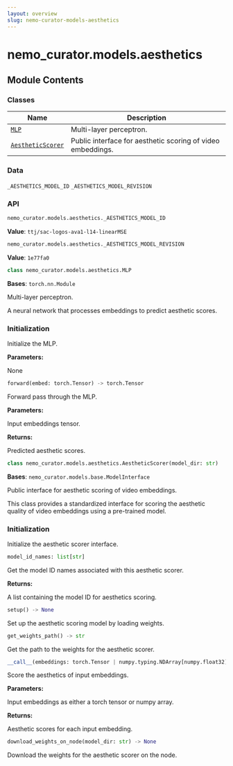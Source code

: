 ```yaml
---
layout: overview
slug: nemo-curator-models-aesthetics
---
```


# nemo_curator.models.aesthetics



## Module Contents

### Classes

| Name | Description |
|------|-------------|
| [`MLP`](#nemo_curatormodelsaestheticsmlp) | Multi-layer perceptron. |
| [`AestheticScorer`](#nemo_curatormodelsaestheticsaestheticscorer) | Public interface for aesthetic scoring of video embeddings. |

### Data

`_AESTHETICS_MODEL_ID`
`_AESTHETICS_MODEL_REVISION`

### API

```python
nemo_curator.models.aesthetics._AESTHETICS_MODEL_ID
```

**Value**: `ttj/sac-logos-ava1-l14-linearMSE`


```python
nemo_curator.models.aesthetics._AESTHETICS_MODEL_REVISION
```

**Value**: `1e77fa0`


```python
class nemo_curator.models.aesthetics.MLP
```

**Bases**: `torch.nn.Module`

Multi-layer perceptron.

A neural network that processes embeddings to predict aesthetic scores.

### Initialization

Initialize the MLP.

**Parameters:**

  None


```python
forward(embed: torch.Tensor) -> torch.Tensor
```

Forward pass through the MLP.

**Parameters:**

<ParamField path="embed" type="torch.Tensor">
  Input embeddings tensor.
</ParamField>

**Returns:**

Predicted aesthetic scores.


```python
class nemo_curator.models.aesthetics.AestheticScorer(model_dir: str)
```

**Bases**: `nemo_curator.models.base.ModelInterface`

Public interface for aesthetic scoring of video embeddings.

This class provides a standardized interface for scoring the aesthetic quality
of video embeddings using a pre-trained model.

### Initialization

Initialize the aesthetic scorer interface.


```python
model_id_names: list[str]
```

Get the model ID names associated with this aesthetic scorer.

**Returns:**

A list containing the model ID for aesthetics scoring.


```python
setup() -> None
```

Set up the aesthetic scoring model by loading weights.


```python
get_weights_path() -> str
```

Get the path to the weights for the aesthetic scorer.


```python
__call__(embeddings: torch.Tensor | numpy.typing.NDArray[numpy.float32]) -> torch.Tensor
```

Score the aesthetics of input embeddings.

**Parameters:**

<ParamField path="embeddings" type="torch.Tensor | numpy.typing.NDArray[numpy.float32]">
  Input embeddings as either a torch tensor or numpy array.
</ParamField>

**Returns:**

Aesthetic scores for each input embedding.


```python
download_weights_on_node(model_dir: str) -> None
```

Download the weights for the aesthetic scorer on the node.

